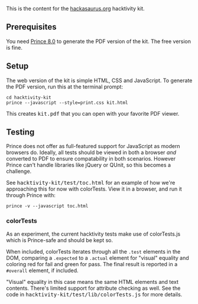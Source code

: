 
This is the content for the [hackasaurus.org][] hacktivity kit.

  [hackasaurus.org]: http://hackasaurus.org

## Prerequisites

You need [Prince 8.0][] to generate the PDF version of the kit. The free version is fine.

  [Prince 8.0]: http://www.princexml.com/download/

## Setup

The web version of the kit is simple HTML, CSS and JavaScript. To generate the PDF version, run this
at the terminal prompt:

    cd hacktivity-kit
    prince --javascript --style=print.css kit.html

This creates <samp>kit.pdf</samp> that you can open with your
favorite PDF viewer. 

## Testing

Prince does not offer as full-featured support for JavaScript as modern browsers do. Ideally, all 
tests should be viewed in both a browser *and* converted to PDF to ensure compatability in both
scenarios. However Prince can't handle libraries like jQuery or QUnit, so this becomes a challenge.

See <kbd>hacktivity-kit/test/toc.html</kbd> for an example of how we're approaching this for now with
colorTests. View it in a browser, and run it through Prince with: 

    prince -v --javascript toc.html

### colorTests

As an experiment, the current hacktivity tests make use of colorTests.js which is Prince-safe and 
should be kept so. 

When included, colorTests iterates through all the <code>.test</code> elements
in the DOM, comparing a <code>.expected</code> to a <code>.actual</code> element for "visual"
equality and coloring red for fail and green for pass. The final result is reported in a 
<code>#overall</code> element, if included. 

"Visual" equality in this case means the same HTML elements and text contents. There's limited support
for attribute checking as well. See the code in <kbd>hacktivity-kit/test/lib/colorTests.js</kbd> for
more details.


